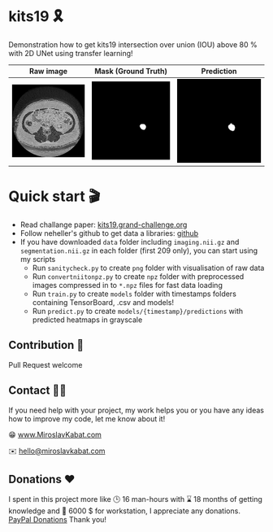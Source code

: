 # kits19 🎗️
Demonstration how to get kits19 intersection over union (IOU) above 80 % with 2D UNet using transfer learning!

| Raw image | Mask (Ground Truth) | Prediction |
|:---:|:---:|:---:|
| ![GitHub Logo](/sample/case_00123_172.png) |  ![GitHub Logo](/sample/case_00123_172_mask_kid.png) | ![GitHub Logo](/sample/case_00123_172_prediction.png) |

# Quick start 🎬
* Read challange paper: [kits19.grand-challenge.org](https://kits19.grand-challenge.org/home/)
* Follow neheller's github to get data a libraries: [github](https://github.com/neheller/kits19)
* If you have downloaded `data` folder including `imaging.nii.gz` and `segmentation.nii.gz` in each folder (first 209 only), you can start using my scripts
    * Run `sanitycheck.py` to create `png` folder with visualisation of raw data
    * Run `convertniitonpz.py` to create `npz` folder with preprocessed images compressed in to `*.npz` files for fast data loading
    * Run `train.py` to create `models` folder with timestamps folders containing TensorBoard, .csv and models!
    * Run `predict.py` to create `models/{timestamp}/predictions` with predicted heatmaps in grayscale

## Contribution 🤝
Pull Request welcome

## Contact 🤙🏻
If you need help with your project, my work helps you or you have any ideas how to improve my code, let me know about it!

😁 www.MiroslavKabat.com

✉️ hello@miroslavkabat.com

## Donations ❤️
I spent in this project more like 🕒 16 man-hours with ⌛ 18 months of getting knowledge and 💸 6000 $ for workstation, I appreciate any donations.
[PayPal Donations](https://www.paypal.com/donate?hosted_button_id=36V6T4WK7W5NS) Thank you! 
